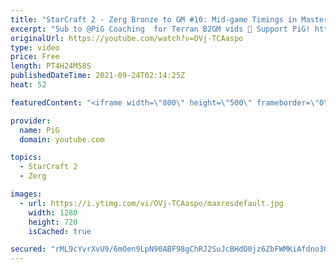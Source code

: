 ```yaml
---
title: "StarCraft 2 - Zerg Bronze to GM #10: Mid-game Timings in Masters 1 (B2GM)"
excerpt: "Sub to @PiG Coaching  for Terran B2GM vids 🐷 Support PiG! https://www.patreon.com/PiGSC2  0:00 Game 1 vs Terran. Goal: Solid openings into reactive timing attacks to win the game 14:39 Game 2 vs Zerg 32:54 Game 3 vs Protoss 38:54 Game 4 vs Protoss 1:02:21 Game 5 vs Protoss 1:19:01 Game 6 vs Zerg 1:38:40"
originalUrl: https://youtube.com/watch?v=OVj-TCAaspo
type: video
price: Free
length: PT4H24M58S
publishedDateTime: 2021-09-24T02:14:25Z
heat: 52

featuredContent: "<iframe width=\"800\" height=\"500\" frameborder=\"0\" src=\"https://www.youtube.com/embed/OVj-TCAaspo\" allow=\"accelerometer; autoplay; encrypted-media; gyroscope; picture-in-picture\" allowfullscreen></iframe>"

provider:
  name: PiG
  domain: youtube.com

topics:
  - StarCraft 2
  - Zerg

images:
  - url: https://i.ytimg.com/vi/OVj-TCAaspo/maxresdefault.jpg
    width: 1280
    height: 720
    isCached: true

secured: "rML9cYvrXvU9/6mOen9LpN90ABF98gChRJ2SuJcBHdO0jz6ZbFWMKiAfdno30jvGlCyhC3X4jq9mfjV1HQ4SjG7CVWbbFKS0lgbTT0HypeWznfebUJxkmkIwSMrkYsJTekdtsQKZLvc0TMQI9iWjKQzN4Y8oygs/WOkGKJrG6e1veH/teJ3ELnYo8bME29iyxIHu7vN3WbZMznNZSuCkIqdyZlo7NcAOC/CxiPcSpT0MimAJoHpqPdyQgj1EAHSYVQct/8zctJRwK1qjrRpN+ZQmP2PHVBCZupvApxMgM4ktgoZJnfuS5J6o+rGLhdTpdP99uGoaJtlNc/joyvNwtyzVJRf1O1r8RvaGfX18CuJAXbWUMS+tDNMrr0yiusnojo9rDfetR/n0ESbypZQ4/CmObUjkxs1WMmeY+9hOFGE=;xEweZ4B/aVvxH45vncLSCQ=="
---
```


